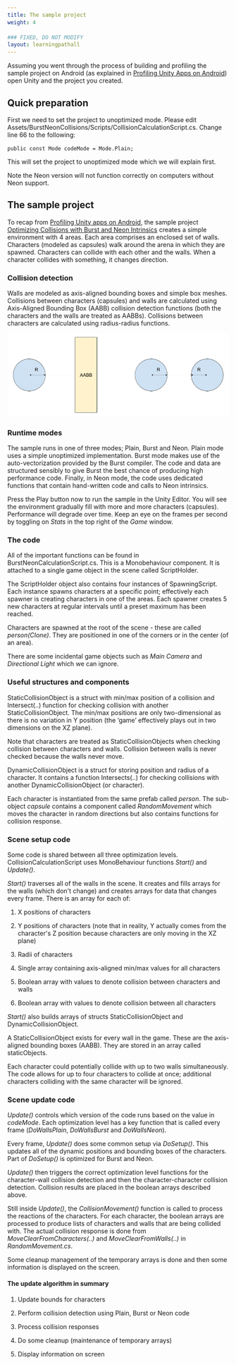 ```yaml
---
title: The sample project
weight: 4

### FIXED, DO NOT MODIFY
layout: learningpathall
---
```

Assuming you went through the process of building and profiling the sample project on Android (as explained in [Profiling Unity Apps on Android](/learning-paths/smartphones-and-mobile/profiling-unity-apps-on-android)) open Unity and the project you created.

## Quick preparation
First we need to set the project to unoptimized mode. Please edit Assets/BurstNeonCollisions/Scripts/CollisionCalculationScript.cs. Change line 66 to the following:

```
public const Mode codeMode = Mode.Plain;
```

This will set the project to unoptimized mode which we will explain first.

Note the Neon version will not function correctly on computers without Neon support.

## The sample project
To recap from [Profiling Unity apps on Android](/learning-paths/smartphones-and-mobile/profiling-unity-apps-on-android), the sample project [Optimizing Collisions with Burst and Neon Intrinsics](https://assetstore.unity.com/packages/essentials/tutorial-projects/optimizing-collisions-with-burst-and-neon-intrinsics-196303) creates a simple environment with 4 areas. Each area comprises an enclosed set of walls. Characters (modeled as capsules) walk around the arena in which they are spawned. Characters can collide with each other and the walls. When a character collides with something, it changes direction.

### Collision detection
Walls are modeled as axis-aligned bounding boxes and simple box meshes. Collisions between characters (capsules) and walls are calculated using Axis-Aligned Bounding Box (AABB) collision detection functions (both the characters and the walls are treated as AABBs). Collisions between characters are calculated using radius-radius functions.

![Collision detection#center](images/collision-detection.png)

### Runtime modes
The sample runs in one of three modes; Plain, Burst and Neon. Plain mode uses a simple unoptimized implementation. Burst mode makes use of the auto-vectorization provided by the Burst compiler. The code and data are structured sensibly to give Burst the best chance of producing high performance code. Finally, in Neon mode, the code uses dedicated functions that contain hand-written code and calls to Neon intrinsics.

Press the Play button now to run the sample in the Unity Editor. You will see the environment gradually fill with more and more characters (capsules). Performance will degrade over time. Keep an eye on the frames per second by toggling on _Stats_ in the top right of the _Game_ window.

### The code
All of the important functions can be found in BurstNeonCalculationScript.cs. This is a Monobehaviour component. It is attached to a single game object in the scene called ScriptHolder.

The ScriptHolder object also contains four instances of SpawningScript. Each instance spawns characters at a specific point; effectively each spawner is creating characters in one of the areas. Each spawner creates 5 new characters at regular intervals until a preset maximum has been reached.

Characters are spawned at the root of the scene - these are called _person(Clone)_. They are positioned in one of the corners or in the center (of an area).

There are some incidental game objects such as _Main Camera_ and _Directional Light_ which we can ignore.

### Useful structures and components
StaticCollisionObject is a struct with min/max position of a collision and Intersect(..) function for checking collision with another StaticCollisionObject. The min/max positions are only two-dimensional as there is no variation in Y position (the ‘game’ effectively plays out in two dimensions on the XZ plane).

Note that characters are treated as StaticCollisionObjects when checking collision between characters and walls. Collision between walls is never checked because the walls never move.

DynamicCollisionObject is a struct for storing position and radius of a character. It contains a function Intersects(..) for checking collisions with another DynamicCollisionObject (or character).

Each character is instantiated from the same prefab called _person_. The sub-object _capsule_ contains a component called _RandomMovement_ which moves the character in random directions but also contains functions for collision response.

### Scene setup code

Some code is shared between all three optimization levels. CollisionCalculationScript uses MonoBehaviour functions _Start()_ and _Update()_.

_Start()_ traverses all of the walls in the scene. It creates and fills arrays for the walls (which don't change) and creates arrays for data that changes every frame. There is an array for each of:

1. X positions of characters

1. Y positions of characters (note that in reality, Y actually comes from the character's Z position because characters are only moving in the XZ plane)

1. Radii of characters

1. Single array containing axis-aligned min/max values for all characters

1. Boolean array with values to denote collision between characters and walls

1. Boolean array with values to denote collision between all characters

_Start()_ also builds arrays of structs StaticCollisionObject and DynamicCollisionObject.

A StaticCollisionObject exists for every wall in the game. These are the axis-aligned bounding boxes (AABB). They are stored in an array called staticObjects.

Each character could potentially collide with up to two walls simultaneously. The code allows for up to four characters to collide at once; additional characters colliding with the same character will be ignored.

### Scene update code

_Update()_ controls which version of the code runs based on the value in _codeMode_. Each optimization level has a key function that is called every frame (_DoWallsPlain_, _DoWallsBurst_ and _DoWallsNeon_).

Every frame, _Update()_ does some common setup via _DoSetup()_. This updates all of the dynamic positions and bounding boxes of the characters. Part of _DoSetup()_ is optimized for Burst and Neon.

_Update()_ then triggers the correct optimization level functions for the character-wall collision detection and then the character-character collision detection. Collision results are placed in the boolean arrays described above.

Still inside _Update()_, the _CollisionMovement()_ function is called to process the reactions of the characters. For each character, the boolean arrays are processed to produce lists of characters and walls that are being collided with. The actual collision response is done from _MoveClearFromCharacters(..)_ and _MoveClearFromWalls(..)_ in _RandomMovement.cs_.

Some cleanup management of the temporary arrays is done and then some information is displayed on the screen.

#### The update algorithm in summary

1. Update bounds for characters

1. Perform collision detection using Plain, Burst or Neon code

1. Process collision responses

1. Do some cleanup (maintenance of temporary arrays)

1. Display information on screen
